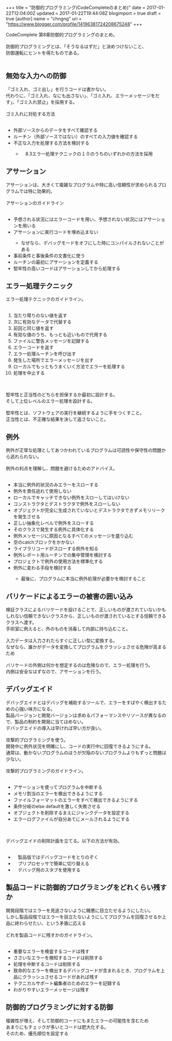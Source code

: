 +++
title = "防御的プログラミング(CodeCompleteのまとめ)"
date = 2017-01-22T12:04:00Z
updated = 2017-01-22T19:44:08Z
blogimport = true
draft = true
[author]
	name = "chngng"
	uri = "https://www.blogger.com/profile/14196381724208675248"
+++

<div dir="ltr" style="text-align: left;" trbidi="on">CodeComplete 第8章防御的プログラミングのまとめ。<br /><br />防御的プログラミングとは、「そうなるはずだ」と決めつけないこと、<br />防御運転にヒントを得たものである。<br /><br /><h2 style="text-align: left;">無効な入力への防御</h2>「ゴミ入れ、ゴミ出し」を行うコードは書かない。<br />代わりに、「ゴミ入れ、なにも出さない」、「ゴミ入れ、エラーメッセージをだす」、「ゴミ入れ禁止」を採用する。<br /><br /><div style="text-align: left;">ゴミ入れに対処する方法</div><br /><ul style="text-align: left;"><li>外部ソースからのデータをすべて確認する</li><li>ルーチン（外部ソースではない）のすべての入力値を確認する</li><li>不正な入力を処理する方法を検討する</li><ul><li>　8.3エラー処理テクニックの１０のうちのいずれかの方法を採用</li></ul></ul><h2 style="text-align: left;"></h2><h2 style="text-align: left;">アサーション</h2>アサーションは、大きくて複雑なプログラムや特に高い信頼性が求められるプログラムでは特に効果的。<br /><br />アサーションのガイドライン<br /><br /><ul style="text-align: left;"><li>予想される状況にはエラーコードを用い、予想されない状況にはアサーションを用いる</li><li>アサーションに実行コードを埋め込まない</li><ul><li>なぜなら、デバッグモードをオフにした時にコンパイルされないことがある</li></ul><li>事前条件と事後条件の文書化に使う</li><li>ルーチンの最初にアサーションを定義する</li><li>堅牢性の高いコードはアサーションしてから処理する</li></ul><h2 style="text-align: left;"></h2><h2 style="text-align: left;">エラー処理テクニック</h2>エラー処理テクニックのガイドライン。<br /><br /><ol style="text-align: left;"><li>当たり障りのない値を返す</li><li>次に有効なデータで代替する</li><li>前回と同じ値を返す</li><li>有効な値のうち、もっとも近いもので代用する</li><li>ファイルに警告メッセージを記録する</li><li>エラーコードを返す</li><li>エラー処理ルーチンを呼び出す</li><li>発生した場所でエラーメッセージを出す</li><li>ローカルでもっともうまくいく方法でエラーを処理する</li><li>処理を中止する</li></ol><br /><br />堅牢性と正当性のどちらを担保するか最初に設計する。<br />そして上位レベルのエラー処理を設計する。<br /><br />堅牢性とは、ソフトウェアの実行を継続するように手をつくすこと。<br />正当性とは、不正確な結果を決して返さないこと。<br /><h2 style="text-align: left;"></h2><h2 style="text-align: left;">例外</h2>例外が正常な処理としてあつかわれているプログラムは可読性や保守性の問題から逃れられない。<br /><br />例外の利点を理解し、問題を避けるためのアドバイス。<br /><br /><ul style="text-align: left;"><li>本当に例外的状況のみエラーをスローする</li><li>例外を責任逃れて使用しない</li><li>ローカルでキャッチできない例外をスローしてはいけない</li><li>コンストラクタとデストラクタで例外をスローしない</li><li>オブジェクトが完全に生成されていないとデストラクタできずメモリリークを発生させる</li><li>正しい抽象化レベルで例外をスローする</li><li>そのクラスで発生する例外に具体化する</li><li>例外メッセージに原因となるすべてのメッセージを盛り込む</li><li>空のcatchブロックをかかない</li><li>ライブラリコードがスローする例外を知る</li><li>例外レポート用ルーチンでの集中管理を検討する</li><li>プロジェクトで例外の使用方法を標準化する</li><li>例外に変わる手段を検討する</li><ul><li>最後に、プログラムに本当に例外処理が必要かを検討すること</li></ul></ul><h2 style="text-align: left;"></h2><h2 style="text-align: left;">バリケードによるエラーの被害の囲い込み</h2>検証クラスによるバリケードを設けることで、正しいものが渡されていないかもしれない信頼できないクラスから、正しいものが渡されているとする信頼できるクラスへ渡す。<br />手術室に例えると、外のものを消毒して内部に持ち込むこと。<br /><br />入力データは入力されたらすぐに正しい型に変換する。<br />なぜなら、誰かがデータを変換してプログラムをクラッシュさせる危険が高まるため<br /><br />バリケードの外側は何かを想定するのは危険なので、エラー処理を行う。　<br />内側は安全なはずなので、アサーションを行う。<br /><h2 style="text-align: left;"></h2><h2 style="text-align: left;">デバッグエイド</h2>デバッグエイドとはデバッグを補助するツールで、エラーをすばやく検出するための心強い味方になる。<br />製品バージョンと開発バージョンは求めるパフォーマンスやリソースが異なるので、製品の制約を開発に当てはめない。<br />デバッグエイドの導入は早ければ早い方が良い。<br /><br />攻撃的プログラミングを使う。<br />開発中に例外状況を明確にし、コードの実行中に回復できるようにする。<br />通常は、動かないプログラムのほうが欠陥のないプログラムよりもずっと問題は少ない。<br /><br />攻撃的プログラミングのガイドライン。<br /><br /><ul style="text-align: left;"><li>アサーションを使ってプログラムを中断する</li><li>メモリ割当のエラーを検出できるようにする</li><li>ファイルフォーマットのエラーをすべて検出できるようにする</li><li>条件分岐のelse defaultを激しく失敗させる</li><li>オブジェクトを削除するまえにジャンクデータを設定する</li><li>エラーログファイルが自分あてにメールされるようにする</li></ul><br /><br />デバッグエイドの削除計画を立てる。以下の方法が有効。<br /><br /><ul style="text-align: left;"><li>　製品版ではデバッグコードをとりのぞく</li><li>　プリプロセッサで簡単に切り替える</li><li>　デバッグ用のスタブを使用する</li></ul><h2 style="text-align: left;"></h2><h2 style="text-align: left;">製品コードに防御的プログラミングをどれくらい残すか</h2>開発段階ではエラーを見逃さないように醜悪に目立たせるようにしたい。<br />しかし製品段階ではエラーを目立たないようにしてプログラムを回復させるか上品に終わらせたい、という矛盾に応える<br /><br />どれを製品コードに残すかのガイドライン。<br /><br /><ul style="text-align: left;"><li>重要なエラーを検査するコードは残す</li><li>ささいなエラーを検知するコードは削除する</li><li>処理を中断するコードは削除する</li><li>致命的なエラーを検出するデバッグコードが含まれるとき、プログラムを上品にクラッシュさせるコードがあれば残す</li><li>テクニカルサポート編集者のためのエラーを記録する</li><li>わかりやすいエラーメッセージは残す</li></ul><h2 style="text-align: left;"></h2><h2 style="text-align: left;">防御的プログラミングに対する防御</h2>複雑性が増え、そして防御的コードにもまたエラーの可能性を含むため<br />あまりにもチェックが多いとコードは肥大化する。<br />そのため、優先順位を設定する</div>
